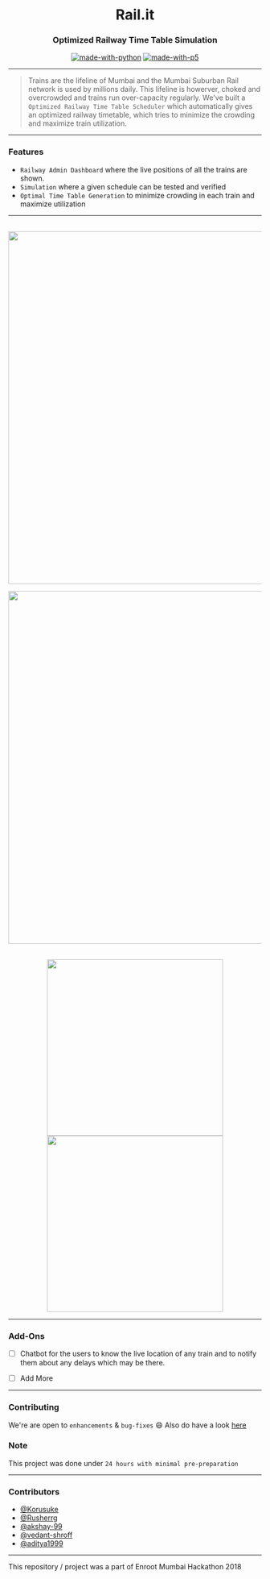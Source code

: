 
<h1 align = "center">Rail.it</h3>
<h3 align="center">Optimized Railway Time Table Simulation</h3>

<div align="center">


[![made-with-python](https://img.shields.io/badge/Made%20with-Python-1f425f.svg)](https://www.python.org/)
[![made-with-p5](https://img.shields.io/badge/Made%20With-p5-pink.svg)](https://p5js.org/)
<br>



</div>

------------------------------------------

>Trains are the lifeline of Mumbai and the Mumbai Suburban Rail network is used by millions daily. This lifeline is howerver, choked and overcrowded and trains run over-capacity regularly. We've built a `Optimized Railway Time Table Scheduler` which automatically gives an optimized railway timetable, which tries to minimize the crowding and maximize train utilization.




------------------------------------------
### Features

- `Railway Admin Dashboard` where the live positions of all the trains are shown.
- `Simulation` where a given schedule can be tested and verified
- `Optimal Time Table Generation` to minimize crowding in each train and maximize utilization 


------------------------------------------
<div align="center">
<br>
<img src="./Sim.gif" width=700px>

<br>

<img src="./Optimize.png" width=700px><br>

<br>

<img src="./Bot1.jpeg" width=350px>
<img src="./Bot2.jpeg" width=350px>
</div>

------------------------------------------

### Add-Ons

- [ ] Chatbot for the users to know the live location of any train and to notify them about any delays which may be there. 
- [ ] Add More




------------------------------------------
### Contributing
 We're are open to `enhancements` & `bug-fixes` :smile: Also do have a look [here](./CONTRIBUTING.md)

### Note

 This project was done under `24 hours with minimal pre-preparation`


------------------------------------------
### Contributors

- [@Korusuke](https://github.com/Korusuke)
- [@Rusherrg](https://github.com/RusherRG)
- [@akshay-99](https://github.com/akshay-99)
- [@vedant-shroff](https://github.com/vedant-shroff)
- [@aditya1999](https://github.com/aditya1999)

------------------------------------------

This repository / project was a part of Enroot Mumbai Hackathon 2018
